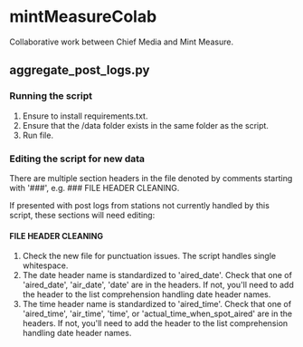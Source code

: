 # mintMeasureColab
Collaborative work between Chief Media and Mint Measure.

## aggregate_post_logs.py
### Running the script
1. Ensure to install requirements.txt. 
2. Ensure that the /data folder exists in the same folder as the script. 
3. Run file. 

### Editing the script for new data
There are multiple section headers in the file denoted by comments starting with 
'###', e.g. ### FILE HEADER CLEANING. 

If presented with post logs from stations 
not currently handled by this script, these sections will need editing:

#### FILE HEADER CLEANING
1. Check the new file for punctuation issues. The script handles single 
whitespace. 
2. The date header name is standardized to 'aired_date'. Check that one of 
'aired_date', 'air_date', 'date' are in the headers. If not, you'll need to 
add the header to the list comprehension handling date header names. 
3. The time header name is standardized to 'aired_time'. Check that one of 
'aired_time', 'air_time', 'time', or 'actual_time_when_spot_aired' are in the 
headers. If not, you'll need to add the header to the list comprehension 
handling date header names. 

